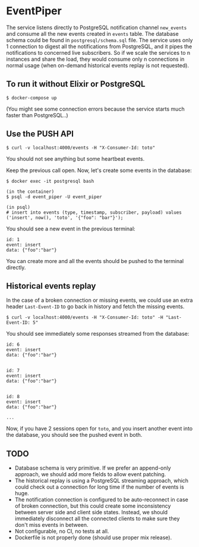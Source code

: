 # EventPiper

The service listens directly to PostgreSQL notification channel `new_events` and consume all the new events created in `events` table. The database
schema could be found in `postgresql/schema.sql` file. The service uses only 1 connection to digest all the notifications from PostgreSQL, and it
pipes the notifications to concerned live subscribers. So if we scale the services to n instances and share the load, they would consume only n connections
in normal usage (when on-demand historical events replay is not requested).

## To run it without Elixir or PostgreSQL

```
$ docker-compose up
```

(You might see some connection errors because the service starts much faster than PostgreSQL..)

## Use the PUSH API

```
$ curl -v localhost:4000/events -H "X-Consumer-Id: toto"
```

You should not see anything but some heartbeat events.

Keep the previous call open. Now, let's create some events in the database:

```
$ docker exec -it postgresql bash

(in the container)
$ psql -d event_piper -U event_piper

(in psql)
# insert into events (type, timestamp, subscriber, payload) values ('insert', now(), 'toto', '{"foo": "bar"}');
```

You should see a new event in the previous terminal:

```
id: 1
event: insert
data: {"foo":"bar"}
```

You can create more and all the events should be pushed to the terminal directly.

## Historical events replay

In the case of a broken connection or missing events, we could use an extra header `Last-Event-ID` to go back in history and fetch the missing events.

```
$ curl -v localhost:4000/events -H "X-Consumer-Id: toto" -H "Last-Event-ID: 5"
```

You should see immediately some responses streamed from the database:

```
id: 6
event: insert
data: {"foo":"bar"}


id: 7
event: insert
data: {"foo":"bar"}


id: 8
event: insert
data: {"foo":"bar"}

...
```

Now, if you have 2 sessions open for `toto`, and you insert another event into the database, you should see the pushed event in both.

## TODO

* Database schema is very primitive. If we prefer an append-only approach, we should add more fields to allow event patching.
* The historical replay is using a PostgreSQL streaming approach, which could check out a connection for long time if the number of events is huge.
* The notification connection is configured to be auto-reconnect in case of broken connection, but this could create some inconsistency between
server side and client side states. Instead, we should immediately disconnect all the connected clients to make sure they don't miss events in between.
* Not configurable, no CI, no tests at all.
* Dockerfile is not properly done (should use proper mix release).
